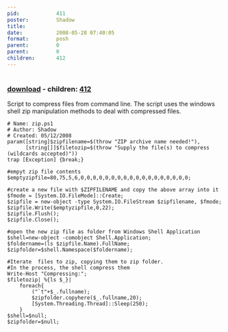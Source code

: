 ```yaml
---
pid:            411
poster:         Shadow
title:          
date:           2008-05-28 07:40:05
format:         posh
parent:         0
parent:         0
children:       412
---
```


# 

### [download](411.ps1) - children: [412](412.md)

Script to compress files from command line.
The script uses the windows shell zip manipulation methods to deal with compressed files.

```posh
# Name: zip.ps1
# Author: Shadow
# Created: 05/12/2008
param([string]$zipfilename=$(throw "ZIP archive name needed!"), 
      [string[]]$filetozip=$(throw "Supply the file(s) to compress (wildcards accepted)"))
trap [Exception] {break;}

#empyt zip file contents
$emptyzipfile=80,75,5,6,0,0,0,0,0,0,0,0,0,0,0,0,0,0,0,0,0,0;

#create a new file with $ZIPFILENAME and copy the above array into it
$fmode = [System.IO.FileMode]::Create;
$zipfile = new-object -type System.IO.FileStream $zipfilename, $fmode;
$zipfile.Write($emptyzipfile,0,22);
$zipfile.Flush();
$zipfile.Close();

#open the new zip file as folder from Windows Shell Application
$shell=new-object -comobject Shell.Application;
$foldername=(ls $zipfile.Name).FullName;
$zipfolder=$shell.Namespace($foldername);

#Iterate  files to zip, copying them to zip folder.
#In the process, the shell compress them
Write-Host "Compressing:";
$filetozip| %{ls $_}| 
    foreach{ 
        ("`t"+$_.fullname);
        $zipfolder.copyhere($_.fullname,20);
        [System.Threading.Thread]::Sleep(250);
    }
$shell=$null;
$zipfolder=$null;


```
